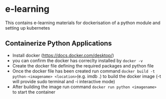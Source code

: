 # e-learning
This contains e-learning materials for dockerisation of a python module and setting up kubernetes

## Containerize Python Applications
 - Install docker (https://docs.docker.com/desktop/)
 - you can confirm the docker has correclty installed by `docker -v` 
 - Create the docker file defining the required packages and python file
 - Once the docker file has been created run command `docker build -t python-<imagename> <location>`(e.g. imdb .)
   to build the docker image (-t will provide sudo terminal and -i interactive mode)
 - After building the image run command `docker run python <imagename>` to start the container
